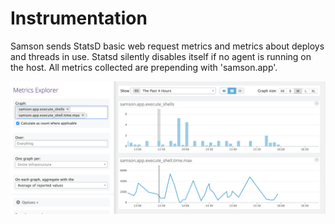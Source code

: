 # Instrumentation

Samson sends StatsD basic web request metrics and metrics about deploys and threads
in use. Statsd silently disables itself if no agent is running on the host. All
metrics collected are prepending with 'samson.app'.

<img src="/docs/images/datadog.png?raw=true" width="600">
